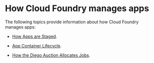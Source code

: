 # How Cloud Foundry manages apps
The following topics provide information about how Cloud Foundry manages apps:

* [How Apps are Staged](https://docs.cloudfoundry.org/concepts/how-applications-are-staged.html).

* [App Container Lifecycle](https://docs.cloudfoundry.org/devguide/deploy-apps/app-lifecycle.html).

* [How the Diego Auction Allocates Jobs](https://docs.cloudfoundry.org/concepts/diego/diego-auction.html).